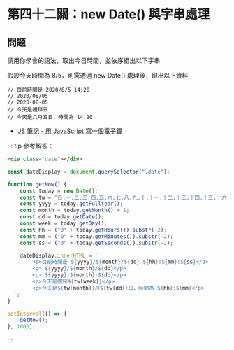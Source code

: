 # 第四十二關：new Date() 與字串處理

## 問題

請用你學會的語法，取出今日時間，並依序組出以下字串

假設今天時間為 8/5，則需透過 new Date() 處理後，印出以下資料

```
// 目前時間是 2020/8/5 14:20 
// 2020/08/05
// 2020-08-05
// 今天是禮拜五 
// 今天是八月五日，時間為 14:20
```

- [JS 筆記 - 用 JavaScript 寫一個電子鐘](https://hsuchihting.github.io/javascript/20200807/92265520/)

::: tip 參考解答：
``` html
<div class="date"></div>
```

``` js
const dateDisplay = document.querySelector(".date");

function getNow() {
	const today = new Date();
	const tw = "日,一,二,三,四,五,六,七,八,九,十,十一,十二,十三,十四,十五,十六,十七,十八,十九,二十,二一,二二,二三,二四,二五,二六,二七,二八,二九,三十,三一".split(",");
	const yyyy = today.getFullYear();
	const month = today.getMonth() + 1;
	const dd = today.getDate();
	const week = today.getDay();
	const hh = ("0" + today.getHours()).substr(-2);
	const mm = ("0" + today.getMinutes()).substr(-2);
	const ss = ("0" + today.getSeconds()).substr(-2);

	dateDisplay.innerHTML = `
		<p>目前時間是 ${yyyy}/${month}/${dd} ${hh}:${mm}:${ss}</p>
		<p> ${yyyy}/${month}/${dd}</p>
		<p> ${yyyy}-${month}-${dd}</p>
		<p>今天是禮拜${tw[week]}</p>
		<p>今天是${tw[month]}月${tw[dd]}日，時間為 ${hh}:${mm}</p>
  `;
}

setInterval(() => {
	getNow();
}, 1000);
```
:::